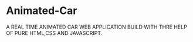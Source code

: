 # Animated-Car
A REAL TIME ANIMATED CAR WEB APPLICATION BUILD WITH THRE HELP OF PURE HTML,CSS AND JAVASCRIPT.
